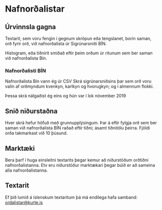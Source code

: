 # Nafnorðalistar

## Úrvinnsla gagna

Textarit, sem voru fengin í gegnum skröpun eða tengslanet, borin saman, orð fyrir orð, við nafnorðalista úr Sigrúnarsniði BÍN.

Histogram, eða tíðnirit smíðað eftir þeim orðum úr ritunum sem ber saman við nafnorðalista Bín.

### Nafnorðalisti BÍN

Nafnorðalista Bín vann ég úr CSV Skrá sigrúnarsniðsins þar sem orð voru valin af orðmyndum kvenkyn, karlkyn og hvorugkyn; og í almennum flokki.

Þessa skrá nálgaðist ég eins og hún var í lok nóvember 2019

## Snið niðurstaðna

Hver skrá hefur höfuð með grunnupplýsingum.
Þar á eftir fylgja orð sem ber saman við nafnorðalista BÍN raðað eftir tíðni; ásamt tíðnitölu þeirra.
Fjöldi orða takmarkast við 10 þúsund.

## Marktæki

Bera þarf í huga einsleitni textarits þegar kemur að niðurstöðum orðtíðni nafnorðalistanna. Etv eru niðurstöður marktækari þegar búið er að sameina alla nafnorðalistanna.

## Textarit

Ef þið lumið á íslenskum textaritum þá má endilega hafa samband: ordalistar@kurte.is

